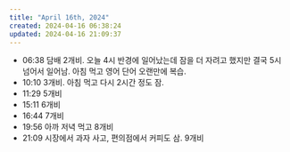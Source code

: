```yaml
---
title: "April 16th, 2024"
created: 2024-04-16 06:38:24
updated: 2024-04-16 21:09:37
---
```

  * 06:38 담배 2개비. 오늘 4시 반경에 일어났는데 잠을 더 자려고 했지만 결국 5시 넘어서 일어남. 아침 먹고 영어 단어 오랜만에 복습.
  * 10:10 3개비. 아침 먹고 다시 2시간 정도 잠.
  * 11:29 5개비
  * 15:11 6개비
  * 16:44 7개비
  * 19:56 아까 저녁 먹고 8개비
  * 21:09 시장에서 과자 사고, 편의점에서 커피도 삼. 9개비
